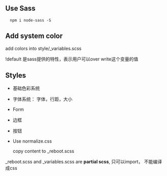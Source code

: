 ## Use Sass
```
  npm i node-sass -S
```

## Add system color
add colors into style/_variables.scss

!default 是sass提供的特性，表示用户可以over write这个变量的值

## Styles
- 基础色彩系统
- 字体系统： 字体，行距，大小
- Form
- 边框
- 按钮

- Use normalize.css
  
  copy content to _reboot.scss

_reboot.scss and _variables.scss are **partial scss**, 只可以import， 不能编译成css

